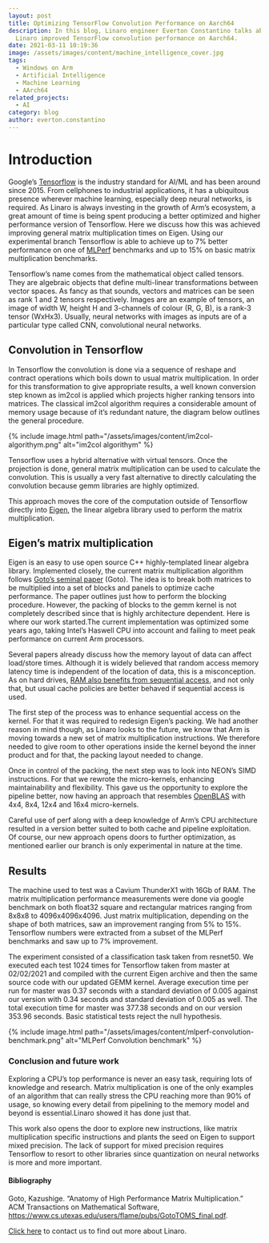 ```yaml
---
layout: post
title: Optimizing TensorFlow Convolution Performance on Aarch64
description: In this blog, Linaro engineer Everton Constantino talks about how
  Linaro improved TensorFlow convolution performance on Aarch64.
date: 2021-03-11 10:19:36
image: /assets/images/content/machine_intelligence_cover.jpg
tags:
  - Windows on Arm
  - Artificial Intelligence
  - Machine Learning
  - AArch64
related_projects:
  - AI
category: blog
author: everton.constantino
---
```

# Introduction

Google’s [Tensorflow](https://github.com/tensorflow/tensorflow) is the industry standard for AI/ML and has been around since 2015. From cellphones to industrial applications, it has a ubiquitous presence wherever machine learning, especially deep neural networks, is required. As Linaro is always investing in the growth of Arm’s ecosystem, a great amount of time is being spent producing a better optimized and higher performance version of Tensorflow. Here we discuss how this was achieved improving general matrix multiplication times on Eigen. Using our experimental branch Tensorflow is able to achieve up to 7% better performance on one of [MLPerf](https://mlcommons.org/en/) benchmarks and up to 15% on basic matrix multiplication benchmarks.

Tensorflow’s name comes from the mathematical object called tensors. They are algebraic objects that define multi-linear transformations between vector spaces. As fancy as that sounds, vectors and matrices can be seen as rank 1 and 2 tensors respectively. Images are an example of tensors, an image of width W, height H and 3-channels of colour (R, G, B), is a rank-3 tensor (WxHx3). Usually, neural networks with images as inputs are of a particular type called CNN, convolutional neural networks.

## Convolution in Tensorflow

In Tensorflow the convolution is done via a sequence of reshape and contract operations which boils down to usual matrix multiplication. In order for this transformation to give appropriate results, a well known conversion step known as im2col is applied which projects higher ranking tensors into matrices. The classical im2col algorithm requires a considerable amount of memory usage because of it’s redundant nature, the diagram below outlines the general procedure. 

{% include image.html path="/assets/images/content/im2col-algorithym.png" alt="im2col algorithym" %}

Tensorflow uses a hybrid alternative with virtual tensors. Once the projection is done, general matrix multiplication can be used to calculate the convolution. This is usually a very fast alternative to directly calculating the convolution because gemm libraries are highly optimized.

This approach moves the core of the computation outside of Tensorflow directly into [Eigen](https://www.google.com/url?q=https://eigen.tuxfamily.org/index.php?title%3DMain_Page&sa=D&source=editors&ust=1615459359355000&usg=AOvVaw3DidHfVjbmXgD0liFjP1tf), the linear algebra library used to perform the matrix multiplication. 

## Eigen’s matrix multiplication

Eigen is an easy to use open source C++ highly-templated linear algebra library. Implemented closely, the current matrix multiplication algorithm  follows [Goto’s seminal paper](https://www.cs.utexas.edu/users/flame/pubs/GotoTOMS_final.pdf) (Goto). The idea is to break both matrices to be multiplied into a set of blocks and panels to optimize cache performance. The paper outlines just how to perform the blocking procedure. However, the packing of blocks to the gemm kernel is not completely described since that is highly architecture dependent. Here is where our work started.The current implementation was optimized some years ago, taking Intel’s Haswell CPU into account and failing to meet peak performance on current Arm processors.

Several papers already discuss how the memory layout of data can affect load/store times. Although it is widely believed that random access memory latency time is independent of the location of data, this is a misconception. As on hard drives, [RAM also benefits from sequential access](https://developers.redhat.com/blog/2019/04/02/how-data-layout-affects-memory-performance/), and not only that, but usual cache policies are better behaved if sequential access is used. 

The first step of the process was to enhance sequential access on the kernel. For that it was required to redesign Eigen’s packing. We had another reason in mind though, as Linaro looks to the future, we know that Arm is moving towards a new set of matrix multiplication instructions. We therefore needed to give room to other operations inside the kernel beyond the inner product and for that, the packing layout needed to change.

Once in control of the packing, the next step was to look into NEON’s SIMD instructions. For that we rewrote the micro-kernels, enhancing maintainability and flexibility. This gave us the opportunity to explore the pipeline better, now having an approach that resembles [OpenBLAS](https://github.com/xianyi/OpenBLAS) with 4x4, 8x4, 12x4 and 16x4 micro-kernels. 

Careful use of perf along with a deep knowledge of Arm’s CPU architecture resulted in a version better suited to both cache and pipeline exploitation. Of course, our new approach opens doors to further optimization, as mentioned earlier our branch is only experimental in nature at the time.

## Results

The machine used to test was a Cavium ThunderX1 with 16Gb of RAM. The matrix multiplication performance measurements were done via google benchmark on both float32 square and rectangular matrices ranging from 8x8x8 to 4096x4096x4096. Just matrix multiplication, depending on the shape of both matrices, saw an improvement ranging from 5% to 15%. Tensorflow numbers were extracted from a subset of the MLPerf benchmarks and saw up to 7% improvement. 

The experiment consisted of a classification task taken from resnet50. We executed each test 1024 times for Tensorflow taken from master at 02/02/2021 and compiled with the current Eigen archive and then the same source code with our updated GEMM kernel. Average execution time per run for master was 0.37 seconds with a standard deviation of 0.005 against our version with 0.34 seconds and standard deviation of 0.005 as well. The total execution time for master was 377.38 seconds and on our version 353.96 seconds. Basic statistical tests reject the null hypothesis.

{% include image.html path="/assets/images/content/mlperf-convolution-benchmark.png" alt="MLPerf Convolution benchmark" %}

### Conclusion and future work

Exploring a CPU’s top performance is never an easy task, requiring lots of knowledge and research. Matrix multiplication is one of the only examples of an algorithm that can really stress the CPU reaching more than 90% of usage, so knowing every detail from pipelining to the memory model and beyond is essential.Linaro showed it has done just that. 

This work also opens the door to explore new instructions, like matrix multiplication specific instructions and plants the seed on Eigen to support mixed precision. The lack of support for mixed precision  requires Tensorflow to resort to other libraries since quantization on neural networks is more and more important.

#### Bibliography

Goto, Kazushige. “Anatomy of High Performance Matrix Multiplication.” ACM Transactions on Mathematical Software, https://www.cs.utexas.edu/users/flame/pubs/GotoTOMS_final.pdf.

[Click here](https://www.linaro.org/contact/) to contact us to find out more about Linaro.
